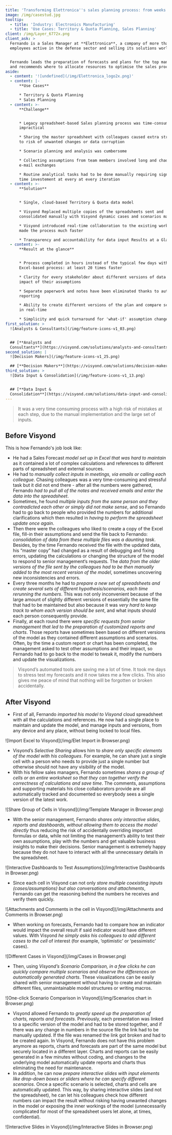 ```yaml
---
title: 'Transforming Elettronica''s sales planning process: from weeks to hours'
image: /img/casestud.jpg
tooltip:
  - title: 'Industry: Electronics Manufacturing'
  - title: 'Use Cases: Territory & Quota Planning, Sales Planning'
client: /img/Layer_6772x.png
client_ask: >
  Fernando is a Sales Manager at **Elettronica**, a company of more than 800
  employees active in the defense sector and selling its solutions worldwide.


  Fernando leads the preparation of forecasts and plans for the top management,
  and recommends where to allocate resources to optimise the sales process.
aside:
  - content: '![undefined](/img/Elettronica_logo2x.png)'
  - content: |-
      **Use Cases**

      * Territory & Quota Planning
      * Sales Planning
  - content: >-
      **Challenge**


      * Legacy spreadsheet-based Sales planning process was time-consuming and
      impractical

      * Sharing the master spreadsheet with colleagues caused extra stress due
      to risk of unwanted changes or data corruption

      * Scenario planning and analysis was cumbersome

      * Collecting assumptions from team members involved long and chaotic
      e-mail exchanges

      * Routine analytical tasks had to be done manually requiring significant
      time investement at every at every iteration
  - content: >-
      **Solution**


      * Single, cloud-based Territory & Quota data model

      * Visyond Replaced multiple copies of the spreadsheets sent and
      consolidated manually with Visyond dynamic cases and scenarios managed

      * Visyond introduced real-time collaboration to the existing workflow and
      made the process much faster

      * Transparency and accountability for data input Results at a Glance
  - content: >-
      **Result at the glance**


      * Process completed in hours instead of the typical few days with
      Excel-based process: at least 20 times faster

      * Clarity for every stakeholder about different versions of data and
      impact of their assumptions

      * Separate paperwork and notes have been eliminated thanks to auto
      reporting

      * Ability to create different versions of the plan and compare scenarios
      in real-time

      * Simplicity and quick turnaround for 'what-if' assumption changes
first_solution: >
  ![Analysts & Consultants](/img/feature-icons-v1_03.png)


  ## [**Analysts and
  Consultants**](https://visyond.com/solutions/analysts-and-consultants/)
second_solution: |
  ![Decision Makers](/img/feature-icons-v1_25.png)

  ## [**Decision Makers**](https://visyond.com/solutions/decision-makers/)
third_solution: >
  ![Data Input & Consolidation](/img/feature-icons-v1_13.png)


  ## [**Data Input &
  Consolidation**](https://visyond.com/solutions/data-input-and-consolidation/)
---
```

> It was a very time consuming process with a high risk of mistakes at each step, due to the manual implementation and the large set of inputs.

## Before Visyond

This is how Fernando's job look like:

* He had a Sales Forecast _model set up in Excel that was hard to maintain_ as it contained a lot of complex calculations and references to different parts of spreadsheet and external sources.
* He had to _manually collect inputs in meetings, via emails or calling each colleague_. Chasing colleagues was a very time-consuming and stressful task but it did not end there - after all the numbers were gathered, Fernando _had to pull all of the notes and received emails and enter the data into the spreadsheet_. 
* Sometimes, he found _multiple inputs from the same person and they contradicted each other or simply did not make sense_, and so Fernando had to go back to people who provided the numbers for additional clarifications which then resulted in _having to perform the spreadsheet update once again_.
* Then there were the colleagues who liked to create a copy of the Excel file, fill-in their assumptions and send the file back to Fernando: _consolidation of data from these multiple files was a daunting task_. Besides, by the time Fernando received the file with the updated data, his “master copy” had changed as a result of debugging and fixing errors, updating the calculations or changing the structure of the model to respond  to senior management‘s requests. The _data from the older versions of the file sent by the colleagues had to be then manually added to the most recent version of the model_, sometimes uncovering new inconsistencies and errors.
* Every three months he had to _prepare a new set of spreadsheets and create several sets of different hypothesis/scenarios, each time rerunning the numbers_. This was not only inconvenient because of the large amount of slightly different versions of essentially the same file that had to be maintained but also because it was _very hard to keep track to whom each version should be sent_, and what inputs should each person consequently provide.
* Finally, at each round there were _specific requests from senior management that led to the preparation of customized reports and charts_. Those reports have sometimes been based on different versions of the model as they contained different assumptions and scenarios. Often, by the time a custom report or chart has been completed, the management asked to test other assumptions and their impact, so Fernando had to go back to the model to tweak it, modify the numbers and update the visualizations.

> Visyond’s automated tools are saving me a lot of time. It took me days to stress test my forecasts and it now takes me a few clicks. This also gives me peace of mind that nothing will be forgotten or broken accidentally.

## After Visyond

* First of all, Fernando _imported his model to Visyond_ cloud spreadsheet with all the calculations and references. He now had a single place to maintain and update the model, and manage inputs and versions, from any device and any place, without being locked to local files.

![Import Excel to Visyond](/img/Elet Import in Browser.png)

* Visyond’s _Selective Sharing_ allows him to _share only specific elements of the model with his colleagues_. For example, he can share just a single cell with a person who needs to provide just a single number but otherwise should not have any visibility of the model. 
* With his fellow sales managers, Fernando sometimes _shares a group of cells or an entire worksheet so that they can together verify the correctness of calculations and save time_. The comments, assumptions and supporting materials his close collaborators provide are all automatically tracked and documented so everybody sees a single version of the latest work. 

![Share Group of Cells in Visyond](/img/Template Manager in Browser.png)

* With the senior management, Fernando _shares only interactive slides, reports and dashboards, without allowing them to access the model directly_ thus reducing the risk of accidentally overriding important formulas or data, while not limiting the management’s ability to test their own assumptions, play with the numbers and get valuable business insights to make their decisions. Senior management is extremely happy because they do not have to interact with all the unnecessary details in the spreadsheet.

![Interactive Dashboards to Test Assumptions](/img/Interactive Dashboards in Browser.png)

* Since each cell in Visyond can not only _store multiple coexisting inputs (cases/assumptions) but also conversations and attachments_, Fernando can get the reasoning behind the numbers he receives and verify them quickly.

![Attachments and Comments in the cell in Visyond](/img/Attachments and Comments in Browser.png)

* When working on forecasts, Fernando had to compare how an indicator would impact the overall result if said indicator would have different values. With Visyond _he simply asks his colleagues to add different cases to the cell_ of interest (for example, ‘optimistic’ or ‘pessimistic’ cases).

![Different Cases in Visyond](/img/Cases in Browser.png)

* Then, using _Visyond’s Scenario Comparison, in a few clicks he can quickly compare multiple scenarios and observe the differences on  automatically generated charts_.  These visualizations can be easily shared with senior management without having to create and maintain different files,  unmaintainable model structures or writing macros.

![One-click Scenario Comparison in Visyond](/img/Scenarios chart in Browser.png)

* Visyond allowed Fernando to _greatly speed up the preparation of charts, reports and forecasts_. Previously, each presentation was linked to a specific version of the model and had to be stored together, and if there was any change in numbers in the source file the link had to be manually updated. If the file was renamed the link got broken and had to be created again. In Visyond, Fernando does not have this problem anymore as reports, charts and forecasts are part of the same model but securely located in a different layer. Charts and reports can be easily generated in a few minutes without coding, and changes to the underlying model automatically update reports and charts thus eliminating the need for maintenance.
* In addition, he can now _prepare interactive slides with input elements like drop-down boxes or sliders where he can specify different scenarios_. Once a specific scenario is selected, charts and cells are automatically updated. This way, by sharing interactive slides (and not the spreadsheet), he can let his colleagues check how different numbers can impact the result without risking having unwanted changes in the model or exposing the inner workings of the model (unnecessarily complicated for most of the spreadsheet users let alone, at times, confidential).

![Interactive Slides in Visyond](/img/Interactive Slides in Browser.png)
